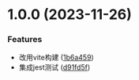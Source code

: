 # 1.0.0 (2023-11-26)


### Features

* 改用vite构建 ([1b6a459](https://github.com/dongjak-extensions/http-client-ts/commit/1b6a4594fef8ac916e8a6adb55c3575eddd3ad5e))
* 集成jest测试 ([d91fd5f](https://github.com/dongjak-extensions/http-client-ts/commit/d91fd5fa1ff629bd7fba3fefa05859c2633cc2c1))
